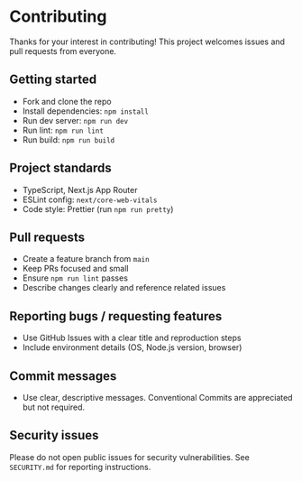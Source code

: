 # Contributing

Thanks for your interest in contributing! This project welcomes issues and pull requests from everyone.

## Getting started

- Fork and clone the repo
- Install dependencies: `npm install`
- Run dev server: `npm run dev`
- Run lint: `npm run lint`
- Run build: `npm run build`

## Project standards

- TypeScript, Next.js App Router
- ESLint config: `next/core-web-vitals`
- Code style: Prettier (run `npm run pretty`)

## Pull requests

- Create a feature branch from `main`
- Keep PRs focused and small
- Ensure `npm run lint` passes
- Describe changes clearly and reference related issues

## Reporting bugs / requesting features

- Use GitHub Issues with a clear title and reproduction steps
- Include environment details (OS, Node.js version, browser)

## Commit messages

- Use clear, descriptive messages. Conventional Commits are appreciated but not required.

## Security issues

Please do not open public issues for security vulnerabilities. See `SECURITY.md` for reporting instructions.
